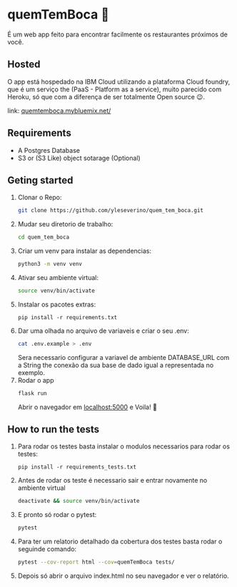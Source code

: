 # quemTemBoca 🐍

É um web app feito para encontrar facilmente os restaurantes próximos de você.

## Hosted

O app está hospedado na IBM Cloud utilizando a plataforma Cloud foundry, que é um serviço the (PaaS - Platform as a service), muito parecido com Heroku, só que com a diferença de ser totalmente Open source 😉.

link: [quemtemboca.mybluemix.net/](https://quemtemboca.mybluemix.net/)

## Requirements

- A Postgres Database
- S3 or (S3 Like) object sotarage (Optional)

## Geting started
1. Clonar o Repo:
    ```bash
    git clone https://github.com/yleseverino/quem_tem_boca.git
    ```
2. Mudar seu diretorio de trabalho:
    ```bash
    cd quem_tem_boca
    ```
3. Criar um venv para instalar as dependencias:
    ```bash
    python3 -m venv venv
    ```
4. Ativar seu ambiente virtual:
    ```bash
    source venv/bin/activate
    ```
6. Instalar os pacotes extras:
    ```
    pip install -r requirements.txt
    ```
7. Dar uma olhada no arquivo de variaveis e criar o seu .env:
    ```bash
    cat .env.example > .env
    ```
    Sera necessario configurar a variavel de ambiente DATABASE_URL com a String the conexão da sua base de dado igual a representada no exemplo.
8. Rodar o app
    ```bash
    flask run
    ```
    Abrir o navegador em [localhost:5000](http://localhost:5000) e Voila! 🎉

## How to run the tests

1. Para rodar os testes basta instalar o modulos necessarios para rodar os testes:
    ```
    pip install -r requirements_tests.txt
    ```
2. Antes de rodar os teste é necessario sair e entrar novamente no ambiente virtual
    ```bash
    deactivate && source venv/bin/activate
    ```
3. E pronto só rodar o pytest:
    ```bash
    pytest
    ```
4. Para ter um relatorio detalhado da cobertura dos testes basta rodar o seguinde comando:
    ```bash
    pytest --cov-report html --cov=quemTemBoca tests/   
    ```
5. Depois só abrir o arquivo index.html no seu navegador e ver o relatório.
